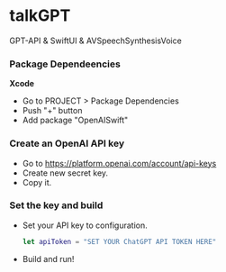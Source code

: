 # talkGPT
 GPT-API & SwiftUI & AVSpeechSynthesisVoice

### Package Dependeencies
 **Xcode**  
 + Go to PROJECT > Package Dependencies  
 + Push "+" button  
 + Add package "OpenAISwift"  
### Create an OpenAI API key 
 + Go to https://platform.openai.com/account/api-keys  
 + Create new secret key.  
 + Copy it.  
### Set the key and build
 + Set your API key to configuration.  
   ```swift:ContentView.swift
   let apiToken = "SET YOUR ChatGPT API TOKEN HERE"  
   ```
 + Build and run!  

